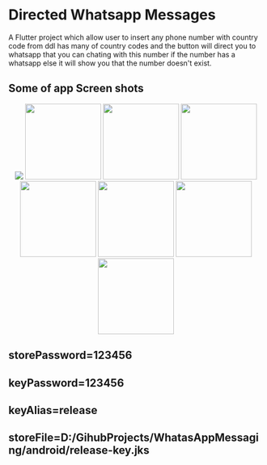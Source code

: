 # Directed Whatsapp Messages 

A Flutter project which allow user to insert any phone number with country code from ddl has many of country codes and the button will direct you to whatsapp that you can chating with this number if the number has a whatsapp else it will show you that the number doesn't exist.

## Some of app Screen shots

<p align="center">
  <img src="https://github.com/user-attachments/assets/65297328-2737-4835-9f15-1b0b6cd6c5a7"/>
  
  <img src="https://github.com/user-attachments/assets/07bc9d8a-20ae-4c84-912c-69dfaf9fb66f" width="150"/>

  <img src="https://github.com/user-attachments/assets/7daa25e2-c221-424e-bf0c-d0b8ea383917" width="150"/>
  
  <img src="https://github.com/user-attachments/assets/dd8cf5aa-013f-4c90-9548-5c8aaf2d4442" width="150"/>
  
  <img src="https://github.com/user-attachments/assets/7825279a-3909-4551-82ee-499f790688a7" width="150"/>
  
  <img src="https://github.com/user-attachments/assets/f0f41e7c-dc91-48c5-92e7-9a9a4a408037" width="150"/>
  
  <img src="https://github.com/user-attachments/assets/4164551b-8975-4a46-b87c-0ebcecc3de43" width="150"/>
  
  <img src="https://github.com/user-attachments/assets/ed08c880-bf1d-4ff5-97ee-8359b2d977cf" width="150"/>
</p>

## storePassword=123456
## keyPassword=123456
## keyAlias=release
## storeFile=D:/GihubProjects/WhatasAppMessaging/android/release-key.jks
